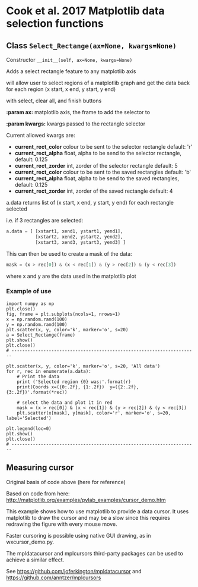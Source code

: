 # Cook et al. 2017 Matplotlib data selection functions


## Class ```Select_Rectange(ax=None, kwargs=None)```

Constructor ```__init__(self, ax=None, kwargs=None)```

Adds a select rectangle feature to any matplotlib axis

will allow user to select regions of a matplotlib graph and get the data 
back for each region (x start, x end, y start, y end)

with select, clear all, and finish buttons

__:param ax:__ matplotlib axis, the frame to add the selector to

__:param kwargs:__ kwargs passed to the rectangle selector

Current allowed kwargs are:

* __current_rect_color__   colour to be sent to the selector rectangle
                           default: 'r'
* __current_rect_alpha__   float, alpha to be send to the selector
                           rectangle, default: 0.125
* __current_rect_zorder__  int, zorder of the selector rectangle
                           default: 5
* __current_rect_color__   colour to be sent to the saved rectangles
                           default: 'b'
* __current_rect_alpha__   float, alpha to be send to the saved
                           rectangles, default: 0.125
* __current_rect_zorder__  int, zorder of the saved rectangle
                           default: 4
                               
a.data returns list of (x start, x end, y start, y end) for each rectangle selected

i.e. if 3 rectangles are selected:
```python
a.data = [ [xstart1, xend1, ystart1, yend1], 
           [xstart2, xend2, ystart2, yend2], 
           [xstart3, xend3, ystart3, yend3] ]
```   
This can then be used to create a mask of the data:
```python
mask = (x > rec[0]) & (x < rec[1]) & (y > rec[2]) & (y < rec[3])
```   
where x and y are the data used in the matplotlib plot
    

### Example of use

    import numpy as np
    plt.close()
    fig, frame = plt.subplots(ncols=1, nrows=1)
    x = np.random.rand(100)
    y = np.random.rand(100)
    plt.scatter(x, y, color='k', marker='o', s=20)
    a = Select_Rectange(frame)
    plt.show()
    plt.close()
    # ----------------------------------------------------------------------
    
    plt.scatter(x, y, color='k', marker='o', s=20, 'All data')
    for r, rec in enumerate(a.data):
        # Print the data
        print ('Selected region {0} was:'.format(r)
        print(Coords x=({0:.2f}, {1:.2f})  y=({2:.2f}, {3:.2f})'.format(*rec))
        
        # select the data and plot it in red
        mask = (x > rec[0]) & (x < rec[1]) & (y > rec[2]) & (y < rec[3])
        plt.scatter(x[mask], y[mask], color='r', marker='o', s=20, label='Selected')

    plt.legend(loc=0)
    plt.show()
    plt.close()
    # ----------------------------------------------------------------------
    
    
    
## Measuring cursor 

Original basis of code above (here for reference)

Based on code from here:  http://matplotlib.org/examples/pylab_examples/cursor_demo.htm

This example shows how to use matplotlib to provide a data cursor.  It
uses matplotlib to draw the cursor and may be a slow since this
requires redrawing the figure with every mouse move.

Faster cursoring is possible using native GUI drawing, as in
wxcursor_demo.py.

The mpldatacursor and mplcursors third-party packages can be used to achieve a
similar effect.  

See https://github.com/joferkington/mpldatacursor and https://github.com/anntzer/mplcursors
